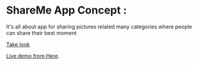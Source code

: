 # ShareMe App Concept :

It's all about app for sharing pictures related many categories where people can share their best moment

<a  href="https://share-me-elyesbk.netlify.app/login">Take look </a>

[Live demo from Here](https://drive.google.com/file/d/11C1HH8jbFULtgWsGyifKq4MB6YJSSY75/view?usp=sharing).
